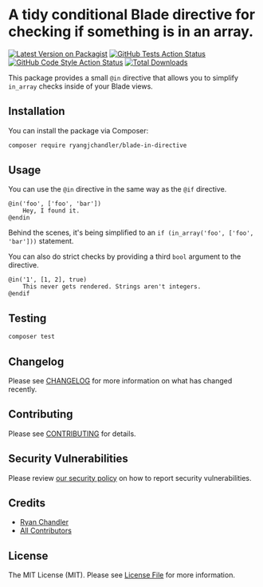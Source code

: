 # A tidy conditional Blade directive for checking if something is in an array.

[![Latest Version on Packagist](https://img.shields.io/packagist/v/ryangjchandler/blade-in-directive.svg?style=flat-square)](https://packagist.org/packages/ryangjchandler/blade-in-directive)
[![GitHub Tests Action Status](https://img.shields.io/github/workflow/status/ryangjchandler/blade-in-directive/run-tests?label=tests)](https://github.com/ryangjchandler/blade-in-directive/actions?query=workflow%3Arun-tests+branch%3Amain)
[![GitHub Code Style Action Status](https://img.shields.io/github/workflow/status/ryangjchandler/blade-in-directive/Check%20&%20fix%20styling?label=code%20style)](https://github.com/ryangjchandler/blade-in-directive/actions?query=workflow%3A"Check+%26+fix+styling"+branch%3Amain)
[![Total Downloads](https://img.shields.io/packagist/dt/ryangjchandler/blade-in-directive.svg?style=flat-square)](https://packagist.org/packages/ryangjchandler/blade-in-directive)

This package provides a small `@in` directive that allows you to simplify `in_array` checks inside of your Blade views.

## Installation

You can install the package via Composer:

```bash
composer require ryangjchandler/blade-in-directive
```

## Usage

You can use the `@in` directive in the same way as the `@if` directive.

```blade
@in('foo', ['foo', 'bar'])
    Hey, I found it.
@endin
```

Behind the scenes, it's being simplified to an `if (in_array('foo', ['foo', 'bar']))` statement.

You can also do strict checks by providing a third `bool` argument to the directive.

```blade
@in('1', [1, 2], true)
    This never gets rendered. Strings aren't integers.
@endif
```

## Testing

```bash
composer test
```

## Changelog

Please see [CHANGELOG](CHANGELOG.md) for more information on what has changed recently.

## Contributing

Please see [CONTRIBUTING](.github/CONTRIBUTING.md) for details.

## Security Vulnerabilities

Please review [our security policy](../../security/policy) on how to report security vulnerabilities.

## Credits

- [Ryan Chandler](https://github.com/ryangjchandler)
- [All Contributors](../../contributors)

## License

The MIT License (MIT). Please see [License File](LICENSE.md) for more information.
